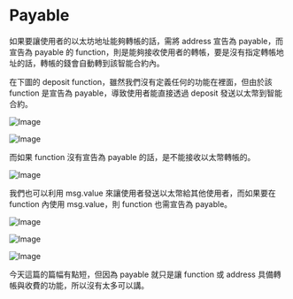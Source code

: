# Payable

如果要讓使用者的以太坊地址能夠轉帳的話，需將 address 宣告為 payable，而宣告為 payable 的
function，則是能夠接收使用者的轉帳，要是沒有指定轉帳地址的話，轉帳的錢會自動轉到該智能合約內。

在下圖的 deposit function，雖然我們沒有定義任何的功能在裡面，但由於該 function 是宣告為 payable，導致使用者能直接透過 deposit 發送以太幣到智能合約。

![Image](https://i.imgur.com/qEAeAHU.png)

![Image](https://i.imgur.com/LutwVSa.png)

而如果 function 沒有宣告為 payable 的話，是不能接收以太幣轉帳的。

![Image](https://i.imgur.com/JYWr0Qi.png)

我們也可以利用 msg.value 來讓使用者發送以太幣給其他使用者，而如果要在 function 內使用 msg.value，則 function 也需宣告為 payable。

![Image](https://i.imgur.com/Q0iNxpz.png)

![Image](https://i.imgur.com/iVNy1dY.png)

![Image](https://i.imgur.com/5vH1O9P.png)

今天這篇的篇幅有點短，但因為 payable 就只是讓 function 或 address 具備轉帳與收費的功能，所以沒有太多可以講。

